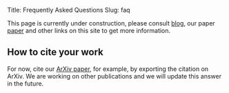 Title: Frequently Asked Questions
Slug: faq

This page is currently under construction, please consult <a href="/blog/">blog</a>, our paper <a href="https://arxiv.org/abs/2204.01392">paper</a> and other links on this site to get more information.

## How to cite your work

For now, cite our <a href="https://arxiv.org/abs/2204.01392">ArXiv paper</a>, for example, by
exporting the citation on ArXiv. We are working on other publications and we will update this answer
in the future.
